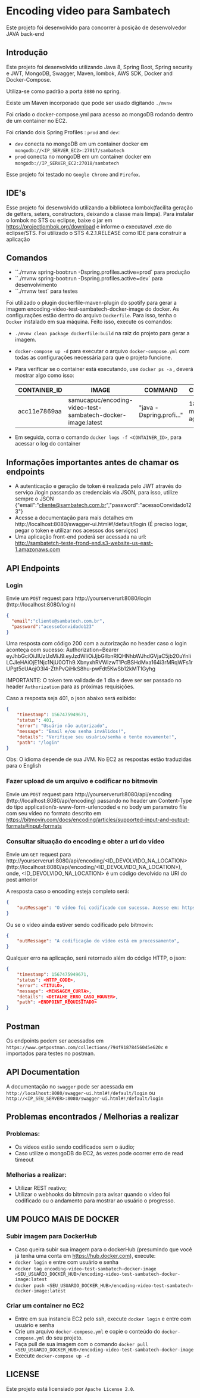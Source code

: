 # Encoding video para Sambatech

Este projeto foi desenvolvido para concorrer à posição de desenvolvedor JAVA back-end

## Introdução

Este projeto foi desenvolvido utilizando Java 8, Spring Boot, Spring security e JWT, MongoDB, Swagger, Maven, lombok, AWS SDK, Docker and Docker-Compose.

Utiliza-se como padrão a porta ``8080`` no spring.

Existe um Maven incorporado que pode ser usado digitando ``./mvnw``

Foi criado o docker-compose.yml para acesso ao mongoDB rodando dentro de um container no EC2.

Foi criando dois Spring Profiles : ``prod`` and ``dev``:

- ``dev`` conecta no mongoDB em um container docker em ``mongodb://<IP_SERVER_EC2>:27017/sambatech``
- ``prod`` conecta no mongoDB em um container docker em ``mongodb://IP_SERVER_EC2:27018/sambatech``
  
Esse projeto foi testado no ``Google Chrome`` and ``Firefox``.
## IDE's

Esse projeto foi desenvolvido utilizando a biblioteca lombok(facilita geração de getters, seters, constructors, deixando a classe mais limpa). 
Para instalar o lombok no STS ou eclipse, baixe o jar em https://projectlombok.org/download e informe o executavel .exe do eclipse/STS. 
Foi utilizado o STS 4.2.1.RELEASE como IDE para construir a aplicação

## Comandos

- ``./mvnw spring-boot:run -Dspring.profiles.active=prod` para produção
- ``./mvnw spring-boot:run -Dspring.profiles.active=dev` para desenvolvimento
- ``./mvnw test` para testes

Foi utilizado o plugin dockerfile-maven-plugin do spotify para gerar a imagem encoding-video-test-sambatech-docker-image do docker. 
As configurações estão dentro do arquivo ``Dockerfile``. Para isso, tenha o ``Docker`` instalado em sua máquina. Feito isso, execute os comandos:
  - ``./mvnw clean package dockerfile:build`` na raiz do projeto para gerar a imagem.
  - ``docker-compose up -d`` para executar o arquivo ``docker-compose.yml`` com todas as configurações necessária para que o projeto funcione.
  - Para verificar se o container está executando, use ``docker ps -a`` , deverá mostrar algo como isso:
  
    | CONTAINER_ID 	| IMAGE                                	                        | COMMAND                	| CREATED        	| STATUS        	| PORTS                  	| NAMES                                   	  |
    |--------------	|-------------------------------------------------------------	|------------------------	|----------------	|---------------	|------------------------	|-------------------------------------------	|
    | acc11e7869aa 	| samucapuc/encoding-video-test-sambatech-docker-image:latest 	| "java -Dspring.profi…" 	| 18 minutes ago 	| Up 18 minutes 	| 0.0.0.0:8080->8080/tcp 	| encodingvideotestsambatech_teste-sambatech_1            	|
    
  - Em seguida, corra o comando ``docker logs -f <CONTAINER_ID>``, para acessar o log do container

## Informações importantes antes de chamar os endpoints
  - A autenticação e geração de token é realizada pelo JWT através do serviço /login passando as credenciais via JSON, para isso,
  utilize sempre o JSON {"email":"cliente@sambatech.com.br","password":"acessoConvidado123"}
  - Acesse a documentação para mais detalhes em http://localhost:8080/swagger-ui.html#!/default/login (É preciso logar, pegar o token e utilizar nos acessos dos serviços)  
  - Uma aplicação front-end poderá ser acessada na url: http://sambatetch-teste-frond-end.s3-website-us-east-1.amazonaws.com
## API Endpoints

### Login

Envie um ``POST`` request para http://yourserverurl:8080/login (http://localhost:8080/login)

```json
{
  "email":"cliente@sambatech.com.br",
  "password":"acessoConvidado123"
}
```

Uma resposta com código 200 com a autorização no header caso o login aconteça com sucesso:
Authorization=Bearer eyJhbGciOiJIUzUxMiJ9.eyJzdWIiOiJjbGllbnRlQHNhbWJhdGVjaC5jb20uYnIiLCJleHAiOjE1Njc1NjU0OTh9.XbnyxhRVWlzwT1PcBSHdMxa164i3rMRqWFs1rUPgt5cUAqjO3I4-ZthPvQiHkS8hu-pwFdt5KwSb12kMT1Gyhg

IMPORTANTE: O token tem validade de 1 dia e deve ser ser passado no header ```Authorization``` para as próximas requisições.

Caso a resposta seja 401, o json abaixo será exibido:
```json
{
    "timestamp": 1567475949671,
    "status": 401,
    "error": "Usuário não autorizado",
    "message": "Email e/ou senha inválidos!",
    "details": "Verifique seu usuário/senha e tente novamente!",
    "path": "/login"
}
```
Obs: O idioma depende de sua JVM. No EC2 as respostas estão traduzidas para o English

### Fazer upload de um arquivo e codificar no bitmovin

Envie um ``POST`` request para http://yourserverurl:8080/api/encoding (http://localhost:8080/api/encoding) passando no header um Content-Type do tipo application/x-www-form-urlencoded
e no body um parametro file com seu vídeo no formato descrito em https://bitmovin.com/docs/encoding/articles/supported-input-and-output-formats#input-formats

### Consultar situação do encoding e obter a url do vídeo

Envie um ``GET`` request para http://yourserverurl:8080/api/encoding/<ID_DEVOLVIDO_NA_LOCATION> (http://localhost:8080/api/encoding/<ID_DEVOLVIDO_NA_LOCATION>), onde, 
<ID_DEVOLVIDO_NA_LOCATION> é um código devolvido na URI do post anterior

A resposta caso o encoding esteja completo será:

```json
{
    "outMessage": "O vídeo foi codificado com sucesso. Acesse em: https://<URL_BUCKET_S3>/ENCODINGS/d0baf786-3c73-4e5b-adde-d482e0e3a174/<nome_video>.mp4",
}
```
Ou se o vídeo ainda estiver sendo codificado pelo bitmovin:

```json
{
    "outMessage": "A codificação do vídeo está em processamento",
}
```
Qualquer erro na aplicação, será retornado além do código HTTP, o json:

```json
{
    "timestamp": 1567475949671,
    "status": <HTTP_CODE>,
    "error": <TITULO>,
    "message": <MENSAGEM_CURTA>,
    "details": <DETALHE_ERRO_CASO_HOUVER>,
    "path": <ENDPOINT_REQUISITADO>
}
```

## Postman

Os endpoints podem ser acessados em ``https://www.getpostman.com/collections/794f91878456045e620c`` e importados para testes no postman.

## API Documentation

A documentação no ``swagger`` pode ser acessada em ``http://localhost:8080/swagger-ui.html#!/default/login`` ou ``http://<IP_SEU_SERVER>:8080/swagger-ui.html#!/default/login``

## Problemas encontrados / Melhorias a realizar

### Problemas:
  - Os vídeos estão sendo codificados sem o áudio;
  - Caso utilize o mongoDB do EC2, às vezes pode ocorrer erro de read timeout
### Melhorias a realizar:
  - Utilizar REST reativo;
  - Utilizar o webhooks do bitmovin para avisar quando o vídeo foi codificado ou o andamento para mostrar ao usuário o progresso.

## UM POUCO MAIS DE DOCKER
### Subir imagem para DockerHub
  - Caso queira subir sua imagem para o dockerHub (presumindo que você já tenha uma conta em https://hub.docker.com), execute:
  - ``docker login`` e entre com usuário e senha 
  - ``docker tag encoding-video-test-sambatech-docker-image <SEU_USUARIO_DOCKER_HUB>/encoding-video-test-sambatech-docker-image:latest``
  - ``docker push <SEU_USUARIO_DOCKER_HUB>/encoding-video-test-sambatech-docker-image:latest``
### Criar um container no EC2
  - Entre em sua instancia EC2 pelo ssh, execute ``docker login`` e entre com usuário e senha 
  - Crie um arquivo ``docker-compose.yml`` e copie o conteúdo do ``docker-compose.yml`` do seu projeto.
  - Faça pull de sua imagem com o comando ``docker pull <SEU_USUARIO_DOCKER_HUB>/encoding-video-test-sambatech-docker-image``
  - Execute ``docker-compose up -d``

## LICENSE

Este projeto está licensiado por ``Apache License 2.0``.